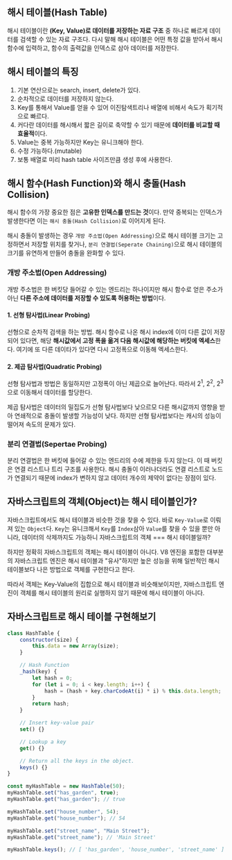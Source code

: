 ## 해시 테이블(Hash Table)

해시 테이블이란 **(Key, Value)로 데이터를 저장하는 자료 구조** 중 하나로 빠르게 데이터를 검색할 수 있는 자료 구조다. 다시 말해 해시 테이블은 어떤 특정 값을 받아서 해시 함수에 입력하고, 함수의 출력값을 인덱스로 삼아 데이터를 저장한다.

## 해시 테이블의 특징

1. 기본 연산으로는 search, insert, delete가 있다.
2. 순차적으로 데이터를 저장하지 않는다.
3. Key를 통해서 Value를 얻을 수 있어 이진탐색트리나 배열에 비해서 속도가 획기적으로 빠르다.
4. 커다란 데이터를 해시해서 짧은 길이로 축약할 수 있기 때문에 **데이터를 비교할 때 효율적**이다.
5. Value는 중복 가능하지만 Key는 유니크해야 한다.
6. 수정 가능하다.(mutable)
7. 보통 배열로 미리 hash table 사이즈만큼 생성 후에 사용한다.

## 해시 함수(Hash Function)와 해시 충돌(Hash Collision)

해시 함수의 가장 중요한 점은 **고유한 인덱스를 만드는 것**이다. 만약 중복되는 인덱스가 발생한다면 이는 `해시 충돌(Hash Collision)`로 이어지게 된다.

해시 충돌이 발생하는 경우 `개방 주소법(Open Addressing)`으로 해시 테이블 크기는 고정하면서 저장할 위치를 찾거나, `분리 연결법(Seperate Chaining)`으로 해시 테이블의 크기를 유연하게 만들어 충돌을 완화할 수 있다.

### 개방 주소법(Open Addressing)

개방 주소법은 한 버킷당 들어갈 수 있는 엔드리는 하나이지만 해시 함수로 얻은 주소가 아닌 **다른 주소에 데이터를 저장할 수 있도록 허용하는 방법**이다.

#### 1. 선형 탐사법(Linear Probing)

선형으로 순차적 검색을 하는 방법. 해시 함수로 나온 해시 index에 이미 다른 값이 저장되어 있다면, 해당 **해시값에서 고정 폭을 옮겨 다음 해시값에 해당하는 버킷에 엑세스**한다. 여기에 또 다른 데이타가 있다면 다시 고정폭으로 이동해 엑세스한다.

#### 2. 제곱 탐사법(Quadratic Probing)

선형 탐사법과 방법은 동일하지만 고정폭이 아닌 제곱으로 늘어난다. 따라서 2<sup>1</sup>, 2<sup>2</sup>, 2<sup>3</sup>으로 이동해서 데이터를 할당한다.

제곱 탐사법은 데이터의 밀집도가 선형 탐사법보다 낮으르모 다른 해시값까지 영향을 받아 연쇄적으로 충돌이 발생할 가능성이 낮다. 하지만 선형 탐사법보다는 캐시의 성능이 떨어져 속도의 문제가 있다.

### 분리 연결법(Sepertae Probing)

분리 연결법은 한 버킷에 들어갈 수 있는 엔드리의 수에 제한을 두지 않는다. 이 때 버킷은 연결 리스트나 트리 구조를 사용한다. 해시 충돌이 이러나더라도 연결 리스트로 노드가 연결되기 때문에 index가 변하지 않고 데이터 개수의 제약이 없다는 장점이 있다.

## 자바스크립트의 객체(Object)는 해시 테이블인가?

자바스크립트에서도 해시 테이블과 비슷한 것을 찾을 수 있다. 바로 `Key-Value`로 이뤄져 있는 `Object`다. `Key`는 유니크해서 `Key`를 `Index`삼아 `Value`를 찾을 수 있을 뿐만 아니라, 데이터의 삭제까지도 가능하니 자바스크립트의 객체 === 해시 테이블일까?

하지만 정확히 자바스크립트의 객체는 해시 테이블이 아니다. V8 엔진을 포함한 대부분의 자바스크립트 엔진은 해시 테이블과 "유사"하지만 높은 성능을 위해 일반적인 해시 테이블보다 나은 방법으로 객체를 구현한다고 한다.

따라서 객체는 Key-Value의 집합으로 해시 테이블과 비슷해보이지만, 자바스크립트 엔진이 객체를 해시 테이블의 원리로 실행하지 않기 때문에 해시 테이블이 아니다.

## 자바스크립트로 해시 테이블 구현해보기

```javascript
class HashTable {
    constructor(size) {
        this.data = new Array(size);
    }

    // Hash Function
    _hash(key) {
        let hash = 0;
        for (let i = 0; i < key.length; i++) {
            hash = (hash + key.charCodeAt(i) * i) % this.data.length;
        }
        return hash;
    }

    // Insert key-value pair
    set() {}

    // Lookup a key
    get() {}

    // Return all the keys in the object.
    keys() {}
}

const myHashTable = new HashTable(50);
myHashTable.set("has_garden", true);
myHashTable.get("has_garden"); // true

myHashTable.set("house_number", 54);
myHashTable.get("house_number"); // 54

myHashTable.set("street_name", "Main Street");
myHashTable.get("street_name"); // 'Main Street'

myHashTable.keys(); // [ 'has_garden', 'house_number', 'street_name' ]
```
